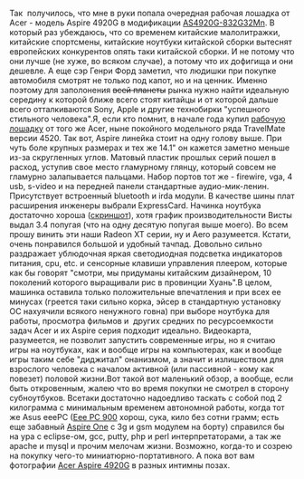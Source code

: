 Так &nbsp;получилось, что мне в руки попала очередная рабочая лошадка от Acer -&nbsp;модель Aspire 4920G в модификации <a class="Ver_11_orange_B" href="http://acer.ru/public/page4.do?link=oln56.redirect&dau22.oid=26166&UserCtxParam=0&GroupCtxParam=0&dctx1=21&CountryISOCtxParam=RU&LanguageISOCtxParam=ru&ctx3=110&ctx4=Russia&crc=2454960193#inu57_47953">AS4920G-832G32Mn</a>. В который раз убеждаюсь, что со временем китайские малолитражки, китайские спортсмены, китайские ноутбуки китайской сборки вытеснят европейских конкурентов опять таки китайской сборки. И не потому что они лучше (не хуже, во всяком случае), а потому что их дофигища и они дешевле. А еще сэр Генри Форд заметил, что людишки при покупке автомобиля смотрят не только под капот, но и на ценник. Именно поэтому для заполонения <span style="text-decoration: line-through;">всей планеты</span> рынка нужно найти идеальную середину к которой ближе всего стоят китайцы и от которой дальше всего отталкиваются Sony, Apple и другие технобирки "успешного стильного человека".Я, если кто помнит, в начале года купил <a href="/blog/92.html">рабочую лошадку</a> от того же Acer, ныне покойного модельного ряда TravelMate версии 4520. Так вот, Aspire линейка стоит на одну голову выше. При чуть боле крупных размерах и тех же 14.1" он кажется заметно меньше из-за скругленных углов. Матовый пластик прошлых серий пошел в расход, уступив свое место гламурному глянцу, который совсем не гламурно залапывается пальцами. Набор портов тот же - firewire, vga, 4 usb, s-video и на передней панели стандартные аудио-мик-ленин. Присутствует встроенный bluetooth и irda модули. В качестве шины плат расширения инженеры выбрали ExpressCard. Начинка ноутбука достаточно хороша (<a href="http://picasaweb.google.com/solarzine/AcerAspire4520G/photo#5229235269353530178">скриншот</a>), хотя график производительности Висты выдал 3.4 попугая (что на одну десятую попугая выше моего). Во всем прошу винить эти наши Radeon XT серии, ну и Aero разумеется. Кстати, очень понравился большой и удобный тачпад. Довольно сильно раздражает ублюдочная яркая светодиодная подсветка индикаторов питания, cpu, etc. и сенсорные клавиши управления плеером, которые как бы говорят "смотри, мы придуманы китайским дизайнером, 10 поколений которого выращивали рис в провинции Хуань".В целом, машинка оставила только положительные впечатления и при всех ее минусах (греется таки сильно корка, эйсер в стандартную установку ОС нахуячили всякого ненужного говна) при выборе ноутбука для работы, просмотра фильмов и&nbsp; других средних по ресурсоемкости задач Acer и их Aspire серия подходит идеально. Видеокарта, разумеется, не позволит запустить современные игры, но я считаю игры на ноутбуках, как и вообще игры на компьютерах, как и вообще игры таким себе "диджитал" онанизмом, а значит и излишеством для взрослого человека с началом активной (или пассивной - кому как повезет) половой жизни.Вот такой вот маленький обзор, а вообще, если быть откровенным, жалею что во время покупки не смотрел в сторону субноутбуков. Всетаки достаточно надоедливо таскать с собой под 2 килограмма с минимальным временем автономной работы, когда тот же Asus eeePC (<a href="http://eeepc.asus.com/global/news04152008.htm">Eee PC 900</a> хорош, сука, кило без сотни грамм; есть еще забавный <a href="http://acer.ru/public/page9.do?sp=page4&dau34.oid=40818&UserCtxParam=0&GroupCtxParam=0&dctx1=21&CountryISOCtxParam=RU&LanguageISOCtxParam=ru&ctx3=110&ctx4=Russia&crc=2444365974">Aspire One</a> с 3g и gsm модулем на борту) справился бы на ура с eclipse-oм, gcc, putty, php и perl интерпретаторами, а так же apache и mysql и прочим мелочам жизни. Возможно, когда-то и созрею на покупку чего-то миниатюрно-портативного. А пока вот вам фотографии <a href="http://picasaweb.google.com/solarzine/AcerAspire4520G">Acer Aspire 4920G</a> в разных интимны позах.